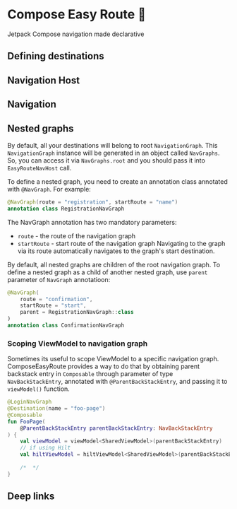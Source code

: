 # Compose Easy Route 📍
Jetpack Compose navigation made declarative

## Defining destinations

## Navigation Host

## Navigation

## Nested graphs
By default, all your destinations will belong to root `NavigationGraph`. This `NavigationGraph` instance will be generated in an object called `NavGraphs`. So, you can access it via `NavGraphs.root` and you should pass it into `EasyRouteNavHost` call.

To define a nested graph, you need to create an annotation class annotated with `@NavGraph`. For example:
```kotlin
@NavGraph(route = "registration", startRoute = "name")
annotation class RegistrationNavGraph
```
The NavGraph annotation has two mandatory parameters:
- `route` - the route of the navigation graph
- `startRoute` - start route of the navigation graph
  Navigating to the graph via its route automatically navigates to the graph's start destination.

By default, all nested graphs are children of the root navigation graph. To define a nested graph as a child of another nested graph, use `parent` parameter of `NavGraph` annotatioon:
```kotlin
@NavGraph(
    route = "confirmation",
    startRoute = "start",
    parent = RegistrationNavGraph::class
)
annotation class ConfirmationNavGraph
```

### Scoping ViewModel to navigation graph
Sometimes its useful to scope ViewModel to a specific navigation graph. ComposeEasyRoute provides a way to do that by obtaining parent backstack entry in `Composable` through parameter of type `NavBackStackEntry`, annotated with `@ParentBackStackEntry`, and passing it to `viewModel()` function.
```kotlin
@LoginNavGraph
@Destination(name = "foo-page")
@Composable
fun FooPage(
    @ParentBackStackEntry parentBackStackEntry: NavBackStackEntry
) {
    val viewModel = viewModel<SharedViewModel>(parentBackStackEntry)
    // if using Hilt
    val hiltViewModel = hiltViewModel<SharedViewModel>(parentBackStackEntry)
    
    /*  */
}
```

## Deep links
